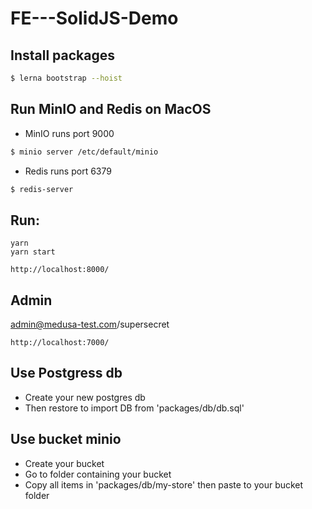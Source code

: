 # FE---SolidJS-Demo

## Install packages

```bash
$ lerna bootstrap --hoist
```

## Run MinIO and Redis on MacOS

- MinIO runs port 9000
```bash
$ minio server /etc/default/minio
```

- Redis runs port 6379
```bash
$ redis-server
```

## Run:

```
yarn
yarn start
```

```
http://localhost:8000/
```

## Admin

admin@medusa-test.com/supersecret
```
http://localhost:7000/
```



## Use Postgress db

- Create your new postgres db
- Then restore to import DB from 'packages/db/db.sql'

## Use bucket minio

- Create your bucket
- Go to folder containing your bucket
- Copy all items in 'packages/db/my-store' then paste to your bucket folder 
